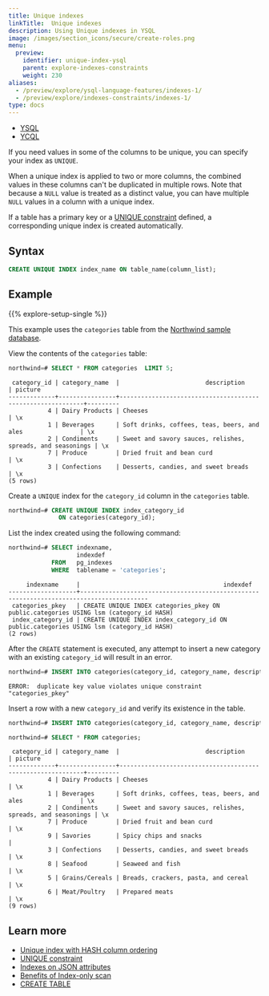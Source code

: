 ```yaml
---
title: Unique indexes
linkTitle:  Unique indexes
description: Using Unique indexes in YSQL
image: /images/section_icons/secure/create-roles.png
menu:
  preview:
    identifier: unique-index-ysql
    parent: explore-indexes-constraints
    weight: 230
aliases:
  - /preview/explore/ysql-language-features/indexes-1/
  - /preview/explore/indexes-constraints/indexes-1/
type: docs
---
```


<ul class="nav nav-tabs-alt nav-tabs-yb">
  <li >
    <a href="../unique-index-ysql/" class="nav-link active">
      <i class="icon-postgres" aria-hidden="true"></i>
      YSQL
    </a>
  </li>

  <li >
    <a href="../unique-index-ycql/" class="nav-link">
      <i class="icon-cassandra" aria-hidden="true"></i>
      YCQL
    </a>
  </li>
</ul>

If you need values in some of the columns to be unique, you can specify your index as `UNIQUE`.

When a unique index is applied to two or more columns, the combined values in these columns can't be duplicated in multiple rows. Note that because a `NULL` value is treated as a distinct value, you can have multiple `NULL` values in a column with a unique index.

If a table has a primary key or a [UNIQUE constraint](../other-constraints/#unique-constraint) defined, a corresponding unique index is created automatically.

## Syntax

```sql
CREATE UNIQUE INDEX index_name ON table_name(column_list);
```

## Example

{{% explore-setup-single %}}

This example uses the `categories` table from the [Northwind sample database](../../../sample-data/northwind/#install-the-northwind-sample-database).

View the contents of the `categories` table:

```sql
northwind=# SELECT * FROM categories  LIMIT 5;
```

```output
 category_id | category_name  |                        description                         | picture
-------------+----------------+------------------------------------------------------------+---------
           4 | Dairy Products | Cheeses                                                    | \x
           1 | Beverages      | Soft drinks, coffees, teas, beers, and ales                | \x
           2 | Condiments     | Sweet and savory sauces, relishes, spreads, and seasonings | \x
           7 | Produce        | Dried fruit and bean curd                                  | \x
           3 | Confections    | Desserts, candies, and sweet breads                        | \x
(5 rows)
```

Create a `UNIQUE` index for the `category_id` column in the `categories` table.

```sql
northwind=# CREATE UNIQUE INDEX index_category_id
              ON categories(category_id);
```

List the index created using the following command:

```sql
northwind=# SELECT indexname,
                   indexdef
            FROM   pg_indexes
            WHERE  tablename = 'categories';
```

```output
     indexname     |                                        indexdef
-------------------+-----------------------------------------------------------------------------------------
 categories_pkey   | CREATE UNIQUE INDEX categories_pkey ON public.categories USING lsm (category_id HASH)
 index_category_id | CREATE UNIQUE INDEX index_category_id ON public.categories USING lsm (category_id HASH)
(2 rows)
```

<!-- Explain does not display it as an Index scan like how it does for others.
northwind=# EXPLAIN SELECT * FROM categories  LIMIT 5;
                              QUERY PLAN
-----------------------------------------------------------------------
 Limit  (cost=0.00..0.50 rows=5 width=114)
   ->  Seq Scan on categories  (cost=0.00..100.00 rows=1000 width=114)
(2 rows) -->

After the `CREATE` statement is executed, any attempt to insert a new category with an existing `category_id` will result in an error.

```sql
northwind=# INSERT INTO categories(category_id, category_name, description) VALUES (1, 'Savories', 'Spicy chips and snacks');
```

```output
ERROR:  duplicate key value violates unique constraint "categories_pkey"
```

Insert a row with a new `category_id` and verify its existence in the table.

```sql
northwind=# INSERT INTO categories(category_id, category_name, description) VALUES (9, 'Savories', 'Spicy chips and snacks');
```

```sql
northwind=# SELECT * FROM categories;
```

```output
 category_id | category_name  |                        description                         | picture
-------------+----------------+------------------------------------------------------------+---------
           4 | Dairy Products | Cheeses                                                    | \x
           1 | Beverages      | Soft drinks, coffees, teas, beers, and ales                | \x
           2 | Condiments     | Sweet and savory sauces, relishes, spreads, and seasonings | \x
           7 | Produce        | Dried fruit and bean curd                                  | \x
           9 | Savories       | Spicy chips and snacks                                     |
           3 | Confections    | Desserts, candies, and sweet breads                        | \x
           8 | Seafood        | Seaweed and fish                                           | \x
           5 | Grains/Cereals | Breads, crackers, pasta, and cereal                        | \x
           6 | Meat/Poultry   | Prepared meats                                             | \x
(9 rows)
```

## Learn more

- [Unique index with HASH column ordering](../../../api/ysql/the-sql-language/statements/ddl_create_index/#unique-index-with-hash-column-ordering)
- [UNIQUE constraint](../other-constraints/#unique-constraint)
- [Indexes on JSON attributes](../../../explore/json-support/jsonb-ysql/#6-indexes-on-json-attributes)
- [Benefits of Index-only scan](https://blog.yugabyte.com/how-a-distributed-sql-database-boosts-secondary-index-queries-with-index-only-scan/)
- [CREATE TABLE](../../../api/ysql/the-sql-language/statements/ddl_create_table/)
